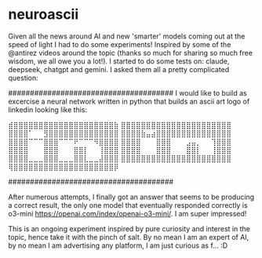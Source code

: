 # neuroascii

Given all the news around AI and new 'smarter' models coming out at the speed of light I had to do some experiments! Inspired by some of the @antirez videos around the topic (thanks so much for sharing so much free wisdom, we all owe you a lot!). 
I started to do some tests on: claude, deepseek, chatgpt and gemini. I asked them all a pretty complicated question:

######################################
I would like to build as excercise a neural network written in python that builds an ascii art logo of linkedin looking like this:

⣾⣿⣿⣿⣿⣿⣿⣿⣿⣿⣿⣿⣿⣿⣿⣿⣿⣿⣿⣿⣿⣷
⣿⣿⣿⣿⣿⣿⣿⣿⣿⣿⣿⣿⣿⣿⣿⣿⣿⣿⣿⣿⣿⣿
⣿⣿⣿⣿⠁⠀⠀⣻⣿⣿⣿⣿⣿⣿⣿⣿⣿⣿⣿⣿⣿⣿
⣿⣿⣿⣿⣷⣤⣴⣿⣿⣿⣿⣿⣿⣿⣿⣿⣿⣿⣿⣿⣿⣿
⣿⣿⣿⣿⠉⠉⠉⣿⣿⣿⠉⠉⠉⠟⠉⠉⠉⠻⣿⣿⣿⣿
⣿⣿⣿⣿⠀⠀⠀⣿⣿⣿⠀⠀⠀⣠⣤⡀⠀⠀⢹⣿⣿⣿
⣿⣿⣿⣿⠀⠀⠀⣿⣿⣿⠀⠀⠀⣿⣿⡇⠀⠀⢸⣿⣿⣿
⣿⣿⣿⣿⠀⠀⠀⣿⣿⣿⠀⠀⠀⣿⣿⡇⠀⠀⢸⣿⣿⣿
⣿⣿⣿⣿⣀⣀⣀⣿⣿⣿⣀⣀⣀⣿⣿⣇⣀⣀⣼⣿⣿⣿
⣿⣿⣿⣿⣿⣿⣿⣿⣿⣿⣿⣿⣿⣿⣿⣿⣿⣿⣿⣿⣿⣿
⢿⣿⣿⣿⣿⣿⣿⣿⣿⣿⣿⣿⣿⣿⣿⣿⣿⣿⣿⣿⣿⡿

######################################

After numerous attempts, I finally got an answer that seems to be producing a correct result, the only one model that eventually responded correctly is o3-mini https://openai.com/index/openai-o3-mini/. I am super impressed!

This is an ongoing experiment inspired by pure curiosity and interest in the topic, hence take it with the pinch of salt.
By no mean I am an expert of AI, by no mean I am advertising any platform, I am just curious as f... :D
